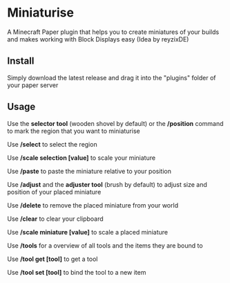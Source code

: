 # Miniaturise
A Minecraft Paper plugin that helps you to create miniatures of your builds and makes working with Block Displays easy (Idea by reyzixDE)

## Install
Simply download the latest release and drag it into the "plugins" folder of your paper server

## Usage
Use the **selector tool** (wooden shovel by default) or the **/position** command to mark the region that you want to miniaturise

Use **/select** to select the region

Use **/scale selection [value]** to scale your miniature

Use **/paste** to paste the miniature relative to your position

Use **/adjust** and the **adjuster tool** (brush by default) to adjust size and position of your placed miniature

Use **/delete** to remove the placed miniature from your world

Use **/clear** to clear your clipboard

Use **/scale miniature [value]** to scale a placed miniature

Use **/tools** for a overview of all tools and the items they are bound to

Use **/tool get [tool]** to get a tool

Use **/tool set [tool]** to bind the tool to a new item


